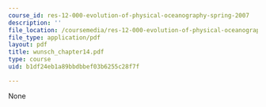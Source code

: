 ```yaml
---
course_id: res-12-000-evolution-of-physical-oceanography-spring-2007
description: ''
file_location: /coursemedia/res-12-000-evolution-of-physical-oceanography-spring-2007/b1df24eb1a89bbdbbef03b6255c28f7f_wunsch_chapter14.pdf
file_type: application/pdf
layout: pdf
title: wunsch_chapter14.pdf
type: course
uid: b1df24eb1a89bbdbbef03b6255c28f7f

---
```

None